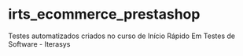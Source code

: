 # irts_ecommerce_prestashop
Testes automatizados criados no curso de Início Rápido Em Testes de Software - Iterasys
